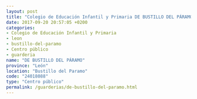 ```yaml
---
layout: post
title: "Colegio de Educación Infantil y Primaria DE BUSTILLO DEL PÁRAMO"
date: 2017-09-20 20:57:05 +0200
categories:
- Colegio de Educación Infantil y Primaria
- leon
- bustillo-del-paramo
- Centro público
- guarderia
name: "DE BUSTILLO DEL PÁRAMO"
province: "León"
location: "Bustillo del Paramo"
code: "24018088"
type: "Centro público"
permalink: /guarderias/de-bustillo-del-paramo.html
---
```

